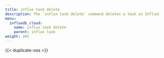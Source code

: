 ```yaml
---
title: influx task delete
description: The `influx task delete` command deletes a task in InfluxDB.
menu:
  influxdb_cloud:
    name: influx task delete
    parent: influx task
weight: 201
---
```


{{< duplicate-oss >}}

